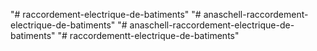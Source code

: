 "# raccordement-electrique-de-batiments" 
"# anaschell-raccordement-electrique-de-batiments" 
"# anaschell-raccordement-electrique-de-batiments" 
"# raccordementt-electrique-de-batiments" 
